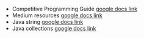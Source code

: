 <!-- # Competitive-Programming-A-Complete-Guide -->

- Competitive Programming Guide [google docs link](https://docs.google.com/document/d/1x8Ow0lpR6e6ERaWymcqeWat4jV8HSClk9it5c-KH3j8/edit#)
- Medium resources [google docs link](https://docs.google.com/document/d/11W3xlhBLXUR3g-6oQK9YYtZ-ZXbdeQnYqAcKxwx-DdA/edit#)
- Java string [google docs link](https://docs.google.com/document/d/1dDBI9PfW6b7AaVEenWduV-ohnmI0bMFHpvoAHdif4qY/edit?usp=sharing)
- Java collections [google docs link](https://docs.google.com/document/d/1OyHvYephVerYYyV5ErKzHVBSTNabuizEMrzhXHJPz8w/edit)
